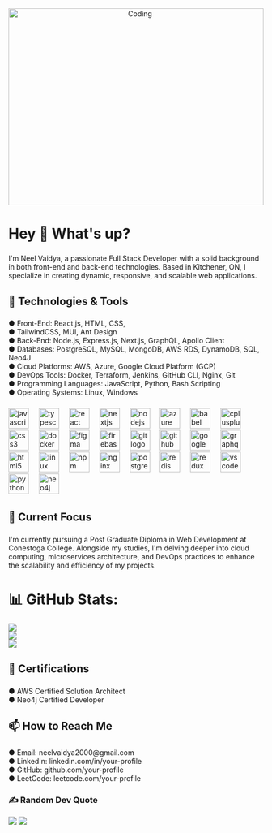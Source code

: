 <div align="center">

  

 <img align="center" alt="Coding" width="100%" height="388px" object-fit="cover"  src="https://media0.giphy.com/media/v1.Y2lkPTc5MGI3NjExNWh5ZXAzOXQ5cXN5ZGFrM3kwcmIyenFqNXI4dDJxZnVxeHBiZWYwbCZlcD12MV9pbnRlcm5hbF9naWZfYnlfaWQmY3Q9Zw/NKEt9elQ5cR68/giphy.webp">
</div>
<h1 align="left">Hey 👋 What's up?</h1>

###

<p align="left">I'm Neel Vaidya, a passionate Full Stack Developer with a solid background in both front-end and back-end technologies. Based in Kitchener, ON, I specialize in creating dynamic, responsive, and scalable web applications.</p>

###

<h2 align="left">🔧 Technologies & Tools</h2>

###

<p align="left">● Front-End: React.js, HTML, CSS, <br>● TailwindCSS, MUI, Ant Design<br>● Back-End: Node.js, Express.js, Next.js, GraphQL, Apollo Client<br>● Databases: PostgreSQL, MySQL, MongoDB, AWS RDS, DynamoDB, SQL, Neo4J<br>● Cloud Platforms: AWS, Azure, Google Cloud Platform (GCP)<br>● DevOps Tools: Docker, Terraform, Jenkins, GitHub CLI, Nginx, Git<br>● Programming Languages: JavaScript, Python, Bash Scripting<br>● Operating Systems: Linux, Windows</p>

###

<div align="left">
  <img src="https://cdn.jsdelivr.net/gh/devicons/devicon/icons/javascript/javascript-original.svg" height="40" alt="javascript logo"  />
  <img width="12" />
  <img src="https://cdn.jsdelivr.net/gh/devicons/devicon/icons/typescript/typescript-original.svg" height="40" alt="typescript logo"  />
  <img width="12" />
  <img src="https://cdn.jsdelivr.net/gh/devicons/devicon/icons/react/react-original.svg" height="40" alt="react logo"  />
  <img width="12" />
  <img src="https://cdn.jsdelivr.net/gh/devicons/devicon/icons/nextjs/nextjs-original.svg" height="40" alt="nextjs logo"  />
  <img width="12" />
  <img src="https://cdn.jsdelivr.net/gh/devicons/devicon/icons/nodejs/nodejs-original.svg" height="40" alt="nodejs logo"  />
  <img width="12" />
  <img src="https://cdn.jsdelivr.net/gh/devicons/devicon/icons/azure/azure-original.svg" height="40" alt="azure logo"  />
  <img width="12" />
  <img src="https://cdn.jsdelivr.net/gh/devicons/devicon/icons/babel/babel-original.svg" height="40" alt="babel logo"  />
  <img width="12" />
  <img src="https://cdn.jsdelivr.net/gh/devicons/devicon/icons/cplusplus/cplusplus-original.svg" height="40" alt="cplusplus logo"  />
  <img width="12" />
  <img src="https://cdn.jsdelivr.net/gh/devicons/devicon/icons/css3/css3-original.svg" height="40" alt="css3 logo"  />
  <img width="12" />
  <img src="https://cdn.jsdelivr.net/gh/devicons/devicon/icons/docker/docker-original.svg" height="40" alt="docker logo"  />
  <img width="12" />
  <img src="https://cdn.jsdelivr.net/gh/devicons/devicon/icons/figma/figma-original.svg" height="40" alt="figma logo"  />
  <img width="12" />
  <img src="https://cdn.jsdelivr.net/gh/devicons/devicon/icons/firebase/firebase-plain.svg" height="40" alt="firebase logo"  />
  <img width="12" />
  <img src="https://cdn.jsdelivr.net/gh/devicons/devicon/icons/git/git-original.svg" height="40" alt="git logo"  />
  <img width="12" />
  <img src="https://cdn.jsdelivr.net/gh/devicons/devicon/icons/github/github-original.svg" height="40" alt="github logo"  />
  <img width="12" />
  <img src="https://cdn.jsdelivr.net/gh/devicons/devicon/icons/googlecloud/googlecloud-original.svg" height="40" alt="googlecloud logo"  />
  <img width="12" />
  <img src="https://cdn.jsdelivr.net/gh/devicons/devicon/icons/graphql/graphql-plain.svg" height="40" alt="graphql logo"  />
  <img width="12" />
  <img src="https://cdn.jsdelivr.net/gh/devicons/devicon/icons/html5/html5-original.svg" height="40" alt="html5 logo"  />
  <img width="12" />
  <img src="https://cdn.jsdelivr.net/gh/devicons/devicon/icons/linux/linux-original.svg" height="40" alt="linux logo"  />
  <img width="12" />
  <img src="https://cdn.jsdelivr.net/gh/devicons/devicon/icons/npm/npm-original-wordmark.svg" height="40" alt="npm logo"  />
  <img width="12" />
  <img src="https://cdn.jsdelivr.net/gh/devicons/devicon/icons/nginx/nginx-original.svg" height="40" alt="nginx logo"  />
  <img width="12" />
  <img src="https://cdn.jsdelivr.net/gh/devicons/devicon/icons/postgresql/postgresql-original.svg" height="40" alt="postgresql logo"  />
  <img width="12" />
  <img src="https://cdn.jsdelivr.net/gh/devicons/devicon/icons/redis/redis-original.svg" height="40" alt="redis logo"  />
  <img width="12" />
  <img src="https://cdn.jsdelivr.net/gh/devicons/devicon/icons/redux/redux-original.svg" height="40" alt="redux logo"  />
  <img width="12" />
  <img src="https://cdn.jsdelivr.net/gh/devicons/devicon/icons/vscode/vscode-original.svg" height="40" alt="vscode logo"  />
  <img width="12" />
  <img src="https://cdn.jsdelivr.net/gh/devicons/devicon/icons/python/python-original.svg" height="40" alt="python logo"  />
  <img width="12" />
  <img src="https://cdn.jsdelivr.net/gh/devicons/devicon/icons/neo4j/neo4j-original.svg" height="40" alt="neo4j logo"  />
</div>

###

<h2 align="left">🌱 Current Focus</h2>

###

<p align="left">I'm currently pursuing a Post Graduate Diploma in Web Development at Conestoga College. Alongside my studies, I'm delving deeper into cloud computing, microservices architecture, and DevOps practices to enhance the scalability and efficiency of my projects.</p>

###
###
# 📊 GitHub Stats:
![](https://github-readme-stats.vercel.app/api?username=neelvaidya133&theme=cobalt&hide_border=false&include_all_commits=true&count_private=false)<br/>
![](https://github-readme-streak-stats.herokuapp.com/?user=neelvaidya133&theme=cobalt&hide_border=false)<br/>
![](https://github-readme-stats.vercel.app/api/top-langs/?username=neelvaidya133&theme=cobalt&hide_border=false&include_all_commits=true&count_private=false&layout=compact)


<h2 align="left">📜 Certifications</h2>

###

<p align="left">●  AWS Certified Solution Architect<br>●  Neo4j Certified Developer</p>

###



###

<h2 align="left">📫 How to Reach Me</h2>

###

<p align="left">● Email: neelvaidya2000@gmail.com<br>● LinkedIn: linkedin.com/in/your-profile<br>● GitHub: github.com/your-profile<br>● LeetCode: leetcode.com/your-profile</p>


### ✍️ Random Dev Quote
![](https://quotes-github-readme.vercel.app/api?type=horizontal&theme=radical)
[![](https://visitcount.itsvg.in/api?id=neelvaidya133&icon=0&color=0)](https://visitcount.itsvg.in)



